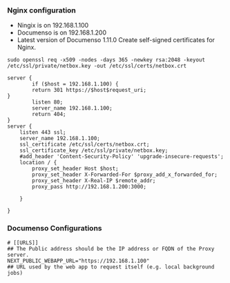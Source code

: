 ### Nginx configuration
* Ningix is on 192.168.1.100
* Documenso is on 192.168.1.200
* Latest version of Documenso 1.11.0
Create self-signed certificates for Nginx.
```
sudo openssl req -x509 -nodes -days 365 -newkey rsa:2048 -keyout /etc/ssl/private/netbox.key -out /etc/ssl/certs/netbox.crt
```

```
server {
        if ($host = 192.168.1.100) {
        return 301 https://$host$request_uri;
}
        listen 80;
        server_name 192.168.1.100;
        return 404;
}
server {
    listen 443 ssl;
    server_name 192.168.1.100;
    ssl_certificate /etc/ssl/certs/netbox.crt;
    ssl_certificate_key /etc/ssl/private/netbox.key;
    #add_header 'Content-Security-Policy' 'upgrade-insecure-requests';
    location / {
        proxy_set_header Host $host;
        proxy_set_header X-Forwarded-For $proxy_add_x_forwarded_for;
        proxy_set_header X-Real-IP $remote_addr;
        proxy_pass http://192.168.1.200:3000;

    }

}
```
### Documenso  Configurations

```
# [[URLS]]
## The Public address should be the IP address or FQDN of the Proxy server.
NEXT_PUBLIC_WEBAPP_URL="https://192.168.1.100"
## URL used by the web app to request itself (e.g. local background jobs)

